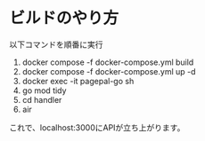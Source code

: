 # ビルドのやり方
以下コマンドを順番に実行
1. docker compose -f docker-compose.yml build
1. docker compose -f docker-compose.yml up -d
1. docker exec -it pagepal-go sh
1. go mod tidy
1. cd handler
1. air

これで、localhost:3000にAPIが立ち上がります。

